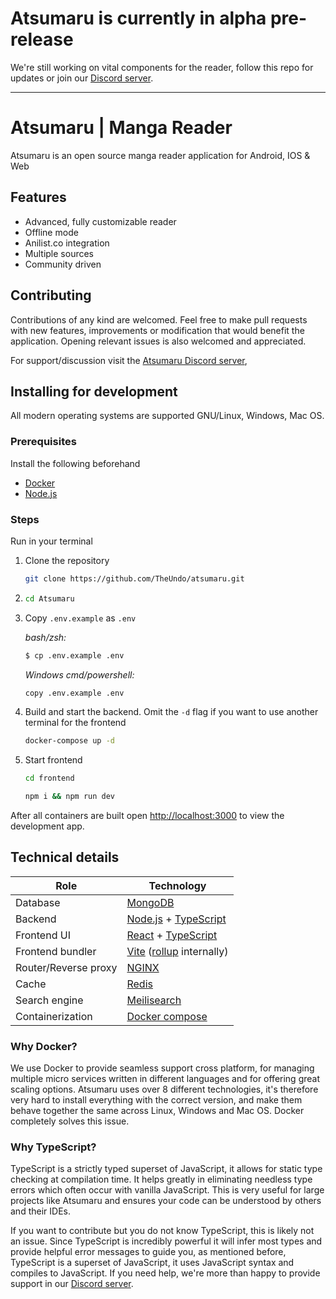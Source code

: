 # Atsumaru is currently in alpha pre-release
We're still working on vital components for the reader, follow this repo for updates or join our [Discord server](https://discord.gg/Tj4QmEF4uV).
***

# Atsumaru | Manga Reader
Atsumaru is an open source manga reader application for Android, IOS & Web

## Features
- Advanced, fully customizable reader
- Offline mode
- Anilist.co integration
- Multiple sources
- Community driven

## Contributing
Contributions of any kind are welcomed. Feel free to make pull requests with new features, improvements or modification that would benefit the application. Opening relevant issues is also welcomed and appreciated.

For support/discussion visit the [Atsumaru Discord server](https://discord.gg/Tj4QmEF4uV),

## Installing for development
All modern operating systems are supported GNU/Linux, Windows, Mac OS.
### Prerequisites
Install the following beforehand
- [Docker](https://www.docker.com/get-started)
- [Node.js](https://nodejs.dev/)

### Steps
Run in your terminal
1. Clone the repository
   ```sh
   git clone https://github.com/TheUndo/atsumaru.git
    ```
2. ```sh
   cd Atsumaru
    ```
3. Copy `.env.example` as `.env`

   *bash/zsh:*
   ```sh
   $ cp .env.example .env
   ```
   *Windows cmd/powershell:*
   ```sh
   copy .env.example .env
   ```
4. Build and start the backend. Omit the `-d` flag if you want to use another terminal for the frontend
   ```sh
   docker-compose up -d
   ```
5. Start frontend
   ```sh
   cd frontend
   ```
   ```sh
   npm i && npm run dev
   ```

After all containers are built open <a href="http://localhost:3000" target="_blanc">http://localhost:3000</a> to view the development app.

## Technical details
| Role                 | Technology                                                                                                                              |
| -------------------- | --------------------------------------------------------------------------------------------------------------------------------------- |
| Database             | <a href="https://www.mongodb.com/" target="_blanc">MongoDB</a>                                                                          |
| Backend              | [Node.js](https://nodejs.dev/) + <a href="https://www.typescriptlang.org/" target="_blanc">TypeScript</a>                               |
| Frontend UI          | <a href="https://reactjs.org/" target="_blanc">React</a> + <a href="https://www.typescriptlang.org/" target="_blanc">TypeScript</a>     |
| Frontend bundler     | <a href="https://vitejs.dev/" target="_blanc">Vite</a> (<a href="https://rollupjs.org/guide/en/" target="_blanc">rollup</a> internally) |
| Router/Reverse proxy | <a href="https://nginx.org/en/" target="_blanc">NGINX</a>                                                                               |
| Cache                | <a href="https://redis.io/" target="_blanc">Redis</a>                                                                                   |
| Search engine        | <a href="https://www.meilisearch.com/" target="_blanc">Meilisearch</a>                                                                  |
| Containerization     | <a href="https://docs.docker.com/compose/" target="_blanc">Docker compose</a>                                                           |

### Why Docker?
We use Docker to provide seamless support cross platform, for managing multiple micro services written in different languages and for offering great scaling options. Atsumaru uses over 8 different technologies, it's therefore very hard to install everything with the correct version, and make them behave together the same across Linux, Windows and Mac OS. Docker completely solves this issue.

### Why TypeScript?
TypeScript is a strictly typed superset of JavaScript, it allows for static type checking at compilation time. It helps greatly in eliminating needless type errors which often occur with vanilla JavaScript. This is very useful for large projects like Atsumaru and ensures your code can be understood by others and their IDEs.

If you want to contribute but you do not know TypeScript, this is likely not an issue. Since TypeScript is incredibly powerful it will infer most types and provide helpful error messages to guide you, as mentioned before, TypeScript is a superset of JavaScript, it uses JavaScript syntax and compiles to JavaScript. If you need help, we're more than happy to provide support in our [Discord server](https://discord.gg/Tj4QmEF4uV).